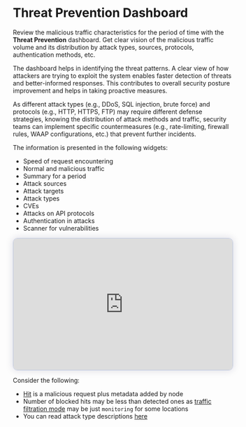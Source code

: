 # Threat Prevention Dashboard

Review the malicious traffic characteristics for the period of time with the **Threat Prevention** dashboard. Get clear vision of the malicious traffic volume and its distribution by attack types, sources, protocols, authentication methods, etc.

The dashboard helps in identifying the threat patterns. A clear view of how attackers are trying to exploit the system enables faster detection of threats and better-informed responses. This contributes to overall security posture improvement and helps in taking proactive measures.

As different attack types (e.g., DDoS, SQL injection, brute force) and protocols (e.g., HTTP, HTTPS, FTP) may require different defense strategies, knowing the distribution of attack methods and traffic, security teams can implement specific countermeasures (e.g., rate-limiting, firewall rules, WAAP configurations, etc.) that prevent further incidents.

The information is presented in the following widgets:

* Speed of request encountering
* Normal and malicious traffic
* Summary for a period
* Attack sources
* Attack targets
* Attack types
* CVEs
* Attacks on API protocols
* Authentication in attacks
* Scanner for vulnerabilities

<div>
  <script src="https://js.storylane.io/js/v1/storylane.js"></script>
  <div class="sl-embed" style="position:relative;padding-bottom:calc(55.04% + 25px);width:100%;height:0;transform:scale(1)">
    <iframe loading="lazy" class="sl-demo" src="https://wallarm.storylane.io/demo/atbicsvjibs7" name="sl-embed" allow="fullscreen" allowfullscreen style="position:absolute;top:0;left:0;width:100%!important;height:100%!important;border:1px solid rgba(63,95,172,0.35);box-shadow: 0px 0px 18px rgba(26, 19, 72, 0.15);border-radius:10px;box-sizing:border-box;"></iframe>
  </div>
</div>

Consider the following:

* [Hit](../../glossary-en.md#hit) is a malicious request plus metadata added by node
* Number of blocked hits may be less than detected ones as [traffic filtration mode](../../admin-en/configure-wallarm-mode.md) may be just `monitoring` for some locations
* You can read attack type descriptions [here](../../attacks-vulns-list.md)
